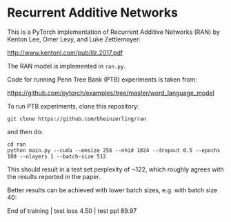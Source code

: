 # Recurrent Additive Networks

This is a PyTorch implementation of Recurrent Additive Networks (RAN) by Kenton Lee, 
Omer Levy, and Luke Zettlemoyer:

http://www.kentonl.com/pub/llz.2017.pdf

The RAN model is implemented in `ran.py`.


Code for running Penn Tree Bank (PTB) experiments is taken from:

https://github.com/pytorch/examples/tree/master/word_language_model


To run PTB experiments, clone this repository: 

```
git clone https://github.com/bheinzerling/ran
```

and then do:

```
cd ran
python main.py --cuda --emsize 256 --nhid 1024 --dropout 0.5 --epochs 100 --nlayers 1 --batch-size 512
```

This should result in a test set perplexity of ~122, which roughly agrees with the results reported in the paper.

Better results can be achieved with lower batch sizes, e.g. with batch size 40:

 End of training | test loss  4.50 | test ppl    89.97
